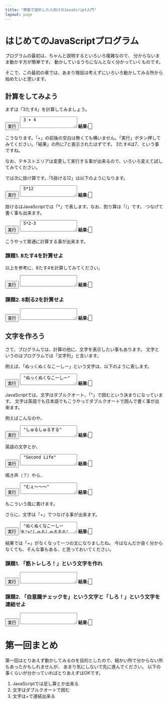 ```yaml
---
title: "算数で挫折した人向けのJavaScript入門"
layout: page
---
```


<link rel="stylesheet" href="https://cdnjs.cloudflare.com/ajax/libs/codemirror/5.35.0/codemirror.css" />
<script src="https://cdnjs.cloudflare.com/ajax/libs/codemirror/5.35.0/codemirror.js"></script>
<script src="https://cdnjs.cloudflare.com/ajax/libs/codemirror/5.35.0/mode/javascript/javascript.js"></script>
<style>
    .CodeMirror { height: auto; border: 1px solid #ddd; }
    .console { border: 1px solid #333; color: rgb(48, 68, 216); padding: 0px 5px 0px 5px; }
</style>

<script type="text/javascript" src="https://rawgit.com/karino2/js-introduction/master/scripts/env.js"></script>
<script>
  document.body.onload = function() {
    var idlist = ["ex1", "ex2", "ex3", "ex4", "ex5", "ex6", "ex7", "ex8", "q1", "q2", "q3", "q4"];
    setupAll(idlist);
  }
</script>

# はじめてのJavaScriptプログラム

プログラムの最初は、ちゃんと説明するといろいろ複雑なので、
分からないまま動かす方が簡単です。
動かしているうちになんとなく分かっていくものです。

そこで、この最初の章では、あまり理屈は考えずにいろいろ動かしてみる所から始めたいと思います。

## 計算をしてみよう

まずは「3たす4」を計算してみましょう。

<div id="ex1">
<input type="button" value="実行" />
<textarea>
 3 + 4</textarea>
<b>結果:</b> <span class="console"></span><br>
</div>


こうなります。「+」の前後の空白は無くても構いません。「実行」ボタン押してみてください。「結果」の所に7と表示されたはずです。
3たす4は7、という事ですね。

なお、テキストエリアは変更して実行する事が出来るので、いろいろ変えて試してみてください。

では次に掛け算です。「5掛ける12」は以下のようになります。

<div id="ex2">
<input type="button" value="実行" />
<textarea>
 5*12</textarea>
<b>結果:</b> <span class="console"></span><br>
</div>


掛けるはJavaScriptでは「*」で表します。なお、割り算は「/」です。
つなげて書く事も出来ます。

<div id="ex3">
<input type="button" value="実行" />
<textarea>
 5*2-3</textarea>
<b>結果:</b> <span class="console"></span><br>
</div>

こうやって普通に計算する事が出来ます。


### 課題1. 8たす4を計算せよ

以上を参考に、8たす4を計算してみてください。

<div id="q1">
<input type="button" value="実行" />
<textarea>
</textarea>
<b>結果:</b> <span class="console"></span><br>
</div>

### 課題2. 8割る2を計算せよ

<div id="q2">
<input type="button" value="実行" />
<textarea>
</textarea>
<b>結果:</b> <span class="console"></span><br>
</div>


## 文字を作ろう

さて、プログラムでは、計算の他に、文字を表示したい事もあります。
文字というのはプログラムでは「文字列」と言います。

例えば、「ぬっくぬくなこーしー」という文字は、以下のように表します。

<div id="ex4">
<input type="button" value="実行" />
<textarea>
 "ぬっくぬくなこーしー"</textarea>
<b>結果:</b> <span class="console"></span><br>
</div>

JavaScriptでは、文字はダブルクオート、「"」で囲むという決まりになっています。
文字は英語でも日本語でもこうやってダブルクオートで囲んで書く事が出来ます。

例えばこんなのや、

<div id="ex5">
<input type="button" value="実行" />
<textarea>
 "しゅるしゅるする"</textarea>
<b>結果:</b> <span class="console"></span><br>
</div>


英語の文字とか、
<div id="ex6">
<input type="button" value="実行" />
<textarea>
 "Second Life"</textarea>
<b>結果:</b> <span class="console"></span><br>
</div>


鳴き声（？）やら、
<div id="ex7">
<input type="button" value="実行" />
<textarea>
 "むぇ〜〜〜"</textarea>
<b>結果:</b> <span class="console"></span><br>
</div>

もこういう風に書けます。

さらに、文字は「+」でつなげる事が出来ます。
<div id="ex8">
<input type="button" value="実行" />
<textarea>
 "ぬくぬくなこーしーを"+"しゅるしゅるする"</textarea>
<b>結果:</b> <span class="console"></span><br>
</div>

結果では「+」がなくなって一つの文になりましたね。
今はなんだか良く分からなくても、そんな事もある、と思っておいてください。

### 課題1. 「筋トレしろ！」という文字を作れ

<div id="q3">
<input type="button" value="実行" />
<textarea>
</textarea>
<b>結果:</b> <span class="console"></span><br>
</div>


### 課題2. 「自意識チェックを」という文字と「しろ！」という文字を連結せよ

<div id="q4">
<input type="button" value="実行" />
<textarea>
</textarea>
<b>結果:</b> <span class="console"></span><br>
</div>


# 第一回まとめ

第一回はとりあえず動かしてみるのを目的としたので、細かい所で分からない所もあったかもしれませんが、
あまり気にしないで先に進んでください。
以下の事くらいが分かっていればとりあえずはOKです。

1. JavaScriptでは足し算とか出来る
2. 文字はダブルクオートで囲む
3. 文字は+で連結出来る



